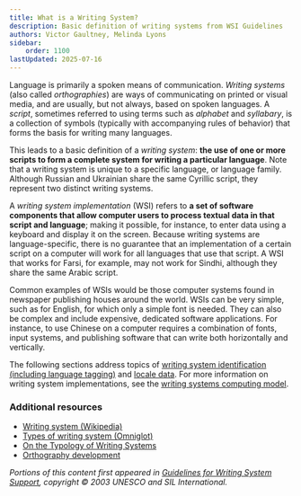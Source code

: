 ```yaml
---
title: What is a Writing System?
description: Basic definition of writing systems from WSI Guidelines
authors: Victor Gaultney, Melinda Lyons
sidebar:
    order: 1100
lastUpdated: 2025-07-16
---
```


Language is primarily a spoken means of communication. _Writing systems_ (also called _orthographies_) are ways of communicating on printed or visual media, and are usually, but not always, based on spoken languages. A _script_, sometimes referred to using terms such as _alphabet_ and _syllabary_, is a collection of symbols (typically with accompanying rules of behavior) that forms the basis for writing many languages.

This leads to a basic definition of a _writing system_: **the use of one or more scripts to form a complete system for writing a particular language**. Note that a writing system is unique to a specific language, or language family. Although Russian and Ukrainian share the same Cyrillic script, they represent two distinct writing systems.

A _writing system implementation_ (WSI) refers to **a set of software components that allow computer users to process textual data in that script and language**; making it possible, for instance, to enter data using a keyboard and display it on the screen. Because writing systems are language-specific, there is no guarantee that an implementation of a certain script on a computer will work for all languages that use that script. A WSI that works for Farsi, for example, may not work for Sindhi, although they share the same Arabic script.

Common examples of WSIs would be those computer systems found in newspaper publishing houses around the world. WSIs can be very simple, such as for English, for which only a simple font is needed. They can also be complex and include expensive, dedicated software applications. For instance, to use Chinese on a computer requires a combination of fonts, input systems, and publishing software that can write both horizontally and vertically.

The following sections address topics of [writing system identification (including language tagging)][language-tagging] and [locale data][locale-data]. For more information on writing system implementations, see the [writing systems computing model][ws-computing-model].

### Additional resources

- [Writing system (Wikipedia)][wiki-writing-system]
- [Types of writing system (Omniglot)][omni-types-of-ws]
- [On the Typology of Writing Systems][fedorova2020]
- [Orthography development][sil-orthography-dev]

_Portions of this content first appeared in [Guidelines for Writing System Support][wsig], copyright © 2003 UNESCO and SIL International._

[fedorova2020]: https://www.fluxus-editions.fr/gla5-fedo.pdf
[language-tagging]: /topics/writingsystems/language-tagging
[locale-data]: /topics/writingsystems/locale-data
[omni-types-of-ws]: https://www.omniglot.com/writing/types.htm
[sil-orthography-dev]: https://www.sil.org/literacy-and-education/orthography-development
[wiki-writing-system]: https://en.wikipedia.org/wiki/Writing_system
[ws-computing-model]: /topics/computing/ws-computing-model
[wsig]: https://scripts.sil.org/wsi_guidelines.html
